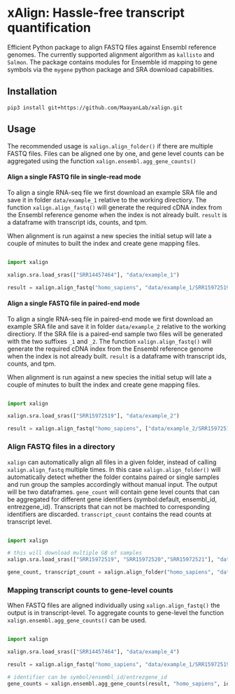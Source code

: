 # xAlign: Hassle-free transcript quantification

Efficient Python package to align FASTQ files against Ensembl reference genomes. The currently supported alignment algorithm as `kallisto` and `Salmon`. The package contains modules for Ensemble id mapping to gene symbols via the `mygene` python package and SRA download capabilities.

## Installation

```
pip3 install git+https://github.com/MaayanLab/xalign.git
```

## Usage

The recommended usage is `xalign.align_folder()` if there are multiple FASTQ files. Files can be aligned one by one, and gene level counts can be aggregated using the function `xalign.ensembl.agg_gene_counts()`

#### Align a single FASTQ file in single-read mode

To align a single RNA-seq file we first download an example SRA file and save it in folder `data/example_1` relative to the working directiory. The function `xalign.align_fastq()` will generate the required cDNA index from the Ensembl reference genome when the index is not already built. `result` is a dataframe with transcript ids, counts, and tpm.

When alignment is run against a new species the initial setup will late a couple of minutes to built the index and create gene mapping files.

```python

import xalign

xalign.sra.load_sras(["SRR14457464"], "data/example_1")

result = xalign.align_fastq("homo_sapiens", "data/example_1/SRR15972519.fastq", t=8)

```

#### Align a single FASTQ file in paired-end mode

To align a single RNA-seq file in paired-end mode we first download an example SRA file and save it in folder `data/example_2` relative to the working directiory. If the SRA file is a paired-end sample two files will be generated with the two suffixes `_1` and `_2`. The function `xalign.align_fastq()` will generate the required cDNA index from the Ensembl reference genome when the index is not already built. `result` is a dataframe with transcript ids, counts, and tpm.

When alignment is run against a new species the initial setup will late a couple of minutes to built the index and create gene mapping files.

```python

import xalign

xalign.sra.load_sras(["SRR15972519"], "data/example_2")

result = xalign.align_fastq("homo_sapiens", ["data/example_2/SRR15972519.fastq", "data/example_2/SRR15972519.fastq"], t=8)

```

### Align FASTQ files in a directory

`xalign` can automatically align all files in a given folder, instead of calling `xalign.align_fastq` multiple times. In this case `xalign.align_folder()` will automatically detect whether the folder contains paired or single samples and run group the samples accordingly without manual input. The output will be two dataframes. `gene_count` will contain gene level counts that can be aggregated for different gene identifiers (symbol:default, ensembl_id, entrezgene_id). Transcripts that can not be machted to corresponding identifiers are discarded. `transcript_count` contains the read counts at transcript level.

```python

import xalign

# this will download multiple GB of samples
xalign.sra.load_sras(["SRR15972519", "SRR15972520","SRR15972521"], "data/example_3")

gene_count, transcript_count = xalign.align_folder("homo_sapiens", "data/example_3", t=8, overwrite=False)

```

### Mapping transcript counts to gene-level counts

When FASTQ files are aligned individually using `xalign.align_fastq()` the output is in transcript-level. To aggregate counts to gene-level the function `xalign.ensembl.agg_gene_counts()` can be used.

```python

import xalign

xalign.sra.load_sras(["SRR14457464"], "data/example_4")

result = xalign.align_fastq("homo_sapiens", "data/example_1/SRR15972519.fastq", t=8)

# identifier can be symbol/ensembl_id/entrezgene_id
gene_counts = xalign.ensembl.agg_gene_counts(result, "homo_sapiens", identifier="symbol")

```
